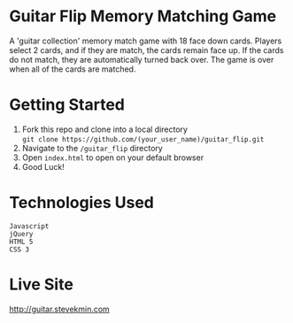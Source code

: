 # Guitar Flip Memory Matching Game 
A 'guitar collection' memory match game with 18 face down cards.  Players select 2 cards, and if they are match, the cards remain face up.  If the cards do not match, they are automatically turned back over.  The game is over when all of the cards are matched.  

# Getting Started
1. Fork this repo and clone into a local directory   
  `git clone https://github.com/(your_user_name)/guitar_flip.git`
2. Navigate to the `/guitar_flip` directory
3. Open `index.html` to open on your default browser
4. Good Luck!

# Technologies Used
    Javascript   
    jQuery  
    HTML 5  
    CSS 3  

# Live Site 
http://guitar.stevekmin.com
